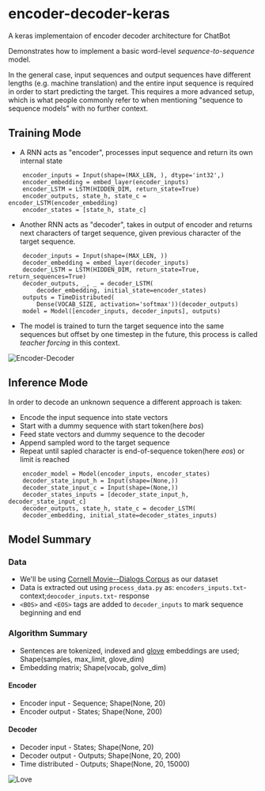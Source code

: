 # encoder-decoder-keras
A keras implementaion of encoder decoder architecture for ChatBot

Demonstrates how to implement a basic word-level *sequence-to-sequence* model.

In the general case, input sequences and output sequences have different lengths (e.g. machine translation) and the entire input sequence is required in order to start predicting the target. This requires a more advanced setup, which is what people commonly refer to when mentioning "sequence to sequence models" with no further context.


## Training Mode
- A RNN acts as "encoder", processes input sequence and return its own internal state
```
    encoder_inputs = Input(shape=(MAX_LEN, ), dtype='int32',)
    encoder_embedding = embed_layer(encoder_inputs)
    encoder_LSTM = LSTM(HIDDEN_DIM, return_state=True)
    encoder_outputs, state_h, state_c = encoder_LSTM(encoder_embedding)
    encoder_states = [state_h, state_c]
```
- Another RNN acts as "decoder", takes in output of encoder and returns next characters of target sequence, given previous character of the target sequence.
```
    decoder_inputs = Input(shape=(MAX_LEN, ))
    decoder_embedding = embed_layer(decoder_inputs)
    decoder_LSTM = LSTM(HIDDEN_DIM, return_state=True, return_sequences=True)
    decoder_outputs, _, _ = decoder_LSTM(
        decoder_embedding, initial_state=encoder_states)
    outputs = TimeDistributed(
        Dense(VOCAB_SIZE, activation='softmax'))(decoder_outputs)
    model = Model([encoder_inputs, decoder_inputs], outputs)
```
- The model is trained to turn the target sequence into the same sequences but offset by one timestep in the future, this process is called *teacher forcing* in this context.

![Encoder-Decoder](https://www.oreilly.com/library/view/deep-learning-essentials/9781785880360/assets/41162b03-716e-4290-a974-4a390fb904fe.png)

## Inference Mode
In order to decode an unknown sequence a different approach is taken:
- Encode the input sequence into state vectors
- Start with a dummy sequence with start token(here *bos*)
- Feed state vectors and dummy sequence to the decoder
- Append sampled word to the target sequence
- Repeat until sapled character is end-of-sequence token(here *eos*) or limit is reached
```
    encoder_model = Model(encoder_inputs, encoder_states)
    decoder_state_input_h = Input(shape=(None,))
    decoder_state_input_c = Input(shape=(None,))
    decoder_states_inputs = [decoder_state_input_h, decoder_state_input_c]
    decoder_outputs, state_h, state_c = decoder_LSTM(
    decoder_embedding, initial_state=decoder_states_inputs)
```
## Model Summary
### Data
- We'll be using [Cornell Movie--Dialogs Corpus](https://www.cs.cornell.edu/~cristian/Cornell_Movie-Dialogs_Corpus.html) as our dataset
- Data is extracted out using `process_data.py` as: `encoders_inputs.txt`- context;`deocoder_inputs.txt`- response
- `<BOS>` and `<EOS>` tags are added to `decoder_inputs` to mark sequence beginning and end 
### Algorithm Summary
- Sentences are tokenized, indexed and [glove](https://nlp.stanford.edu/projects/glove/) embeddings are used; Shape(samples, max_limit, glove_dim)
- Embedding matrix; Shape(vocab, golve_dim)
#### Encoder
- Encoder input - Sequence; Shape(None, 20)
- Encoder output - States; Shape(None, 200)
#### Decoder
- Decoder input - States; Shape(None, 20)
- Decoder output - Outputs; Shape(None, 20, 200)
- Time distributed - Outputs; Shape(None, 20, 15000)

![Love](https://forthebadge.com/images/badges/built-with-love.svg)